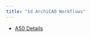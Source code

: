```yaml
---
title: "1d ArchiCAD Workflows"
---
```


- [A50 Details](notes/1_Documentation%20Codex/1d_ArchiCAD/A50%20Details.md)

